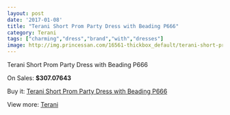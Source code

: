 ```yaml
---
layout: post
date: '2017-01-08'
title: "Terani Short Prom Party Dress with Beading P666"
category: Terani
tags: ["charming","dress","brand","with","dresses"]
image: http://img.princessan.com/16561-thickbox_default/terani-short-prom-party-dress-with-beading-p666.jpg
---
```

Terani Short Prom Party Dress with Beading P666

On Sales: **$307.07643**
<a href="https://www.princessan.com/en/terani/7818-terani-short-prom-party-dress-with-beading-p666.html"><amp-img layout="responsive" width="600" height="600" src="//img.princessan.com/16561-thickbox_default/terani-short-prom-party-dress-with-beading-p666.jpg" alt="Terani Short Prom Party Dress with Beading P666 0" /></a>
<a href="https://www.princessan.com/en/terani/7818-terani-short-prom-party-dress-with-beading-p666.html"><amp-img layout="responsive" width="600" height="600" src="//img.princessan.com/16562-thickbox_default/terani-short-prom-party-dress-with-beading-p666.jpg" alt="Terani Short Prom Party Dress with Beading P666 1" /></a>
<a href="https://www.princessan.com/en/terani/7818-terani-short-prom-party-dress-with-beading-p666.html"><amp-img layout="responsive" width="600" height="600" src="//img.princessan.com/16563-thickbox_default/terani-short-prom-party-dress-with-beading-p666.jpg" alt="Terani Short Prom Party Dress with Beading P666 2" /></a>

Buy it: [Terani Short Prom Party Dress with Beading P666](https://www.princessan.com/en/terani/7818-terani-short-prom-party-dress-with-beading-p666.html "Terani Short Prom Party Dress with Beading P666")

View more: [Terani](https://www.princessan.com/en/64-terani "Terani")